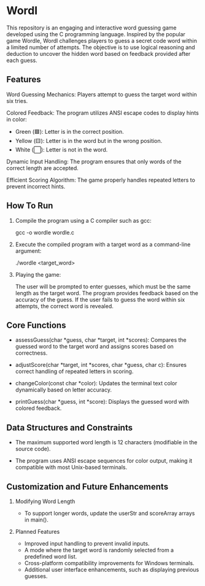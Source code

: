 # Wordl

This repository is an engaging and interactive word guessing game developed using the C programming language. Inspired by the popular game Wordle, Wordl challenges players to guess a secret code word within a limited number of attempts. The objective is to use logical reasoning and deduction to uncover the hidden word based on feedback provided after each guess.

## Features

Word Guessing Mechanics: Players attempt to guess the target word within six tries.

Colored Feedback: The program utilizes ANSI escape codes to display hints in color:
* Green (🟩): Letter is in the correct position.
* Yellow (🟨): Letter is in the word but in the wrong position.
* White (⬜): Letter is not in the word.
  
Dynamic Input Handling: The program ensures that only words of the correct length are accepted.

Efficient Scoring Algorithm: The game properly handles repeated letters to prevent incorrect hints.

## How To Run

1. Compile the program using a C compiler such as gcc:

    gcc -o wordle wordle.c
   
3. Execute the compiled program with a target word as a command-line argument:

    ./wordle <target_word>
    
5. Playing the game:

    The user will be prompted to enter guesses, which must be the same length as the target word. The program provides feedback based on     the accuracy of the guess. If the user fails to guess the word within six attempts, the correct word is revealed.


## Core Functions

* assessGuess(char *guess, char *target, int *scores):
Compares the guessed word to the target word and assigns scores based on correctness.

* adjustScore(char *target, int *scores, char *guess, char c):
Ensures correct handling of repeated letters in scoring.

* changeColor(const char *color):
Updates the terminal text color dynamically based on letter accuracy.

* printGuess(char *guess, int *score):
Displays the guessed word with colored feedback.

## Data Structures and Constraints

* The maximum supported word length is 12 characters (modifiable in the source code).
  
* The program uses ANSI escape sequences for color output, making it compatible with most Unix-based terminals.

## Customization and Future Enhancements

1. Modifying Word Length
   * To support longer words, update the userStr and scoreArray arrays in main().

2. Planned Features
   * Improved input handling to prevent invalid inputs.
   * A mode where the target word is randomly selected from a predefined word list.
   * Cross-platform compatibility improvements for Windows terminals.
   * Additional user interface enhancements, such as displaying previous guesses.

